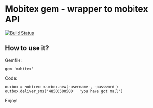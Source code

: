 Mobitex gem - wrapper to mobitex API
===================================

[![Build Status](https://secure.travis-ci.org/tjeden/smscenter.png)](http://travis-ci.org/tjeden/smscenter)

How to use it?
-------------

Gemfile:

    gem 'mobitex'

Code:

    outbox = Mobitex::Outbox.new('username', 'password')
    outbox.deliver_sms('48500500500', 'you have got mail')

Enjoy!

